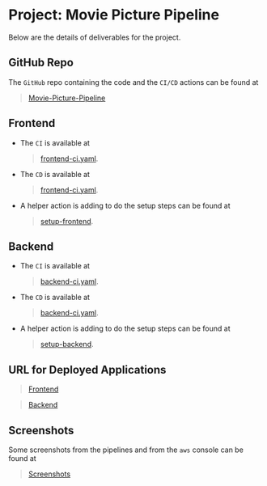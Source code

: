 # Project: Movie Picture Pipeline

Below are the details of deliverables for the project.

## GitHub Repo

The `GitHub` repo containing the code and the `CI/CD` actions can be found at

> [Movie-Picture-Pipeline](https://github.com/EslamElMeniawy/cd12354-Movie-Picture-Pipeline)

## Frontend

- The `CI` is available at
  > [frontend-ci.yaml](.github/workflows/frontend-ci.yaml).
- The `CD` is available at
  > [frontend-ci.yaml](.github/workflows/frontend-cd.yaml).
- A helper action is adding to do the setup steps can be found at
  > [setup-frontend](.github/actions/setup-frontend/action.yml).

## Backend

- The `CI` is available at
  > [backend-ci.yaml](.github/workflows/backend-ci.yaml).
- The `CD` is available at
  > [backend-ci.yaml](.github/workflows/backend-cd.yaml).
- A helper action is adding to do the setup steps can be found at
  > [setup-backend](.github/actions/setup-backend/action.yml).

## URL for Deployed Applications

> [Frontend](http://aeda5a2955c084302a8bbd361d2af29c-35290928.us-east-1.elb.amazonaws.com)

> [Backend](http://a5b89181152c8453198723bf3097d491-1697421611.us-east-1.elb.amazonaws.com)

## Screenshots

Some screenshots from the pipelines and from the `aws` console can be found at

> [Screenshots](screenshots/)
